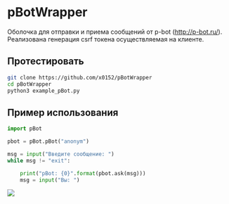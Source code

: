 # pBotWrapper
Оболочка для отправки и приема сообщений от p-bot (http://p-bot.ru/). Реализована генерация csrf токена осуществляемая на клиенте.

## Протестировать
```bash
git clone https://github.com/x0152/pBotWrapper
cd pBotWrapper
python3 example_pBot.py
```

## Пример использования
```python
import pBot

pbot = pBot.pBot("anonym")

msg = input("Введите сообщение: ")
while msg != "exit":

    print("pBot: {0}".format(pbot.ask(msg)))
    msg = input("Вы: ")
```

<img src = "example.png"></img>
